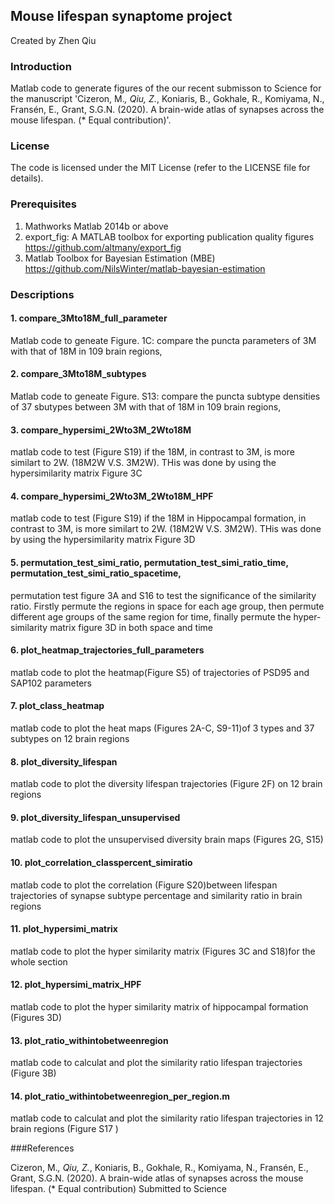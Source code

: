 ## Mouse lifespan synaptome project

Created by Zhen Qiu


### Introduction
Matlab code to generate figures of the our recent submisson to Science  for the manuscript 'Cizeron, M.*, Qiu, Z.*, Koniaris, B., Gokhale, R., Komiyama, N., Fransén, E., Grant, S.G.N. (2020). A brain-wide atlas of synapses across the mouse lifespan. (* Equal contribution)'.  



### License
The code  is licensed  under the MIT License (refer to the LICENSE file for details).


### Prerequisites
1. Mathworks Matlab 2014b or above
2. export_fig: A MATLAB toolbox for exporting publication quality figures https://github.com/altmany/export_fig
3. Matlab Toolbox for Bayesian Estimation (MBE) https://github.com/NilsWinter/matlab-bayesian-estimation


### Descriptions
#### 1. compare_3Mto18M_full_parameter
Matlab code to geneate Figure. 1C: compare the puncta parameters of 3M with that of 18M in 109 brain regions, 
#### 2. compare_3Mto18M_subtypes
Matlab code to geneate Figure. S13: compare the puncta subtype densities of 37 sbutypes between 3M with that of 18M in 109 brain regions, 
#### 3. compare_hypersimi_2Wto3M_2Wto18M 
matlab code to test (Figure S19) if the 18M, in contrast to 3M, is more similart to 2W. (18M2W V.S. 3M2W). THis was done by using the hypersimilarity matrix Figure 3C
#### 4. compare_hypersimi_2Wto3M_2Wto18M_HPF
matlab code to test (Figure S19) if the 18M in Hippocampal formation, in contrast to 3M, is more similart to 2W. (18M2W V.S. 3M2W). THis was done by using the hypersimilarity matrix Figure 3D
#### 5. permutation_test_simi_ratio, permutation_test_simi_ratio_time, permutation_test_simi_ratio_spacetime, 
permutation test figure 3A and S16 to test the significance of the similarity ratio. Firstly permute the regions  in space for each age group, then permute different age groups of the same region for time, finally permute the hyper-similarity matrix figure 3D in both space and time
#### 6. plot_heatmap_trajectories_full_parameters
matlab code to plot the heatmap(Figure S5) of trajectories of PSD95 and SAP102 parameters 
#### 7. plot_class_heatmap
matlab code to plot the heat maps (Figures 2A-C, S9-11)of 3 types and 37 subtypes on 12 brain regions
#### 8. plot_diversity_lifespan
matlab code to plot the diversity lifespan trajectories (Figure 2F) on 12 brain regions
#### 9. plot_diversity_lifespan_unsupervised
matlab code to  plot the unsupervised diversity brain maps (Figures 2G, S15)
#### 10. plot_correlation_classpercent_simiratio
matlab code to plot the correlation (Figure S20)between lifespan trajectories of synapse subtype percentage and similarity ratio in brain  regions 
#### 11. plot_hypersimi_matrix
matlab code to plot the hyper similarity matrix (Figures 3C and S18)for the whole section
#### 12. plot_hypersimi_matrix_HPF
matlab code to plot the hyper similarity matrix of hippocampal formation (Figures 3D)
#### 13. plot_ratio_withintobetweenregion
matlab code to calculat and plot the similarity ratio lifespan trajectories (Figure 3B)
#### 14. plot_ratio_withintobetweenregion_per_region.m
matlab code to calculat and plot the similarity ratio lifespan trajectories in 12 brain regions (Figure S17 )


###References

Cizeron, M.*, Qiu, Z.*, Koniaris, B., Gokhale, R., Komiyama, N., Fransén, E., Grant, S.G.N. (2020). A brain-wide atlas of synapses across the mouse lifespan. (* Equal contribution) Submitted to Science
